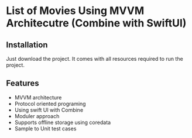 # List of Movies Using MVVM Architecutre (Combine with SwiftUI)


## Installation

Just download the project. It comes with all resources required to run the project.


## Features
- MVVM architecture
- Protocol oriented programing
- Using swift UI with Combine
- Moduler approach
- Supports  offline storage using coredata 
- Sample to Unit test cases 



